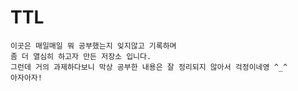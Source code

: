 # TTL
```
이곳은 매일매일 뭐 공부했는지 잊지않고 기록하며 
좀 더 열심히 하고자 만든 저장소 입니다.
그런데 거의 과제하다보니 막상 공부한 내용은 잘 정리되지 않아서 걱정이네영 ^_^
아자아자!
```
<!--stackedit_data:
eyJoaXN0b3J5IjpbLTYyMjk4NDU1OF19
-->